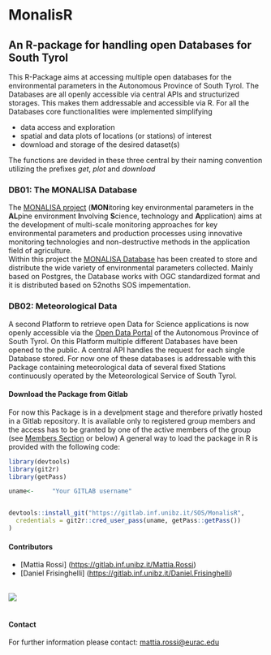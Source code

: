 # MonalisR
## An R-package for handling open Databases for South Tyrol

This R-Package aims at accessing multiple open databases for the environmental parameters in the Autonomous Province of South Tyrol. The Databases are all openly accessible via central APIs and structurized storages. This makes them addressable and accessible via R. For all the Databases core functionalities were implemented simplifying

* data access and exploration
* spatial and data plots of locations (or stations) of interest
* download and storage of the desired dataset(s)<br>

The functions are devided in these three central by their naming convention utilizing the prefixes *get*, *plot* and *download*

### DB01: The MONALISA Database
  
The [MONALISA project](http://monalisasos.eurac.edu/sos/index) (**MON**itoring key environmental parameters in the **AL**pine environment **I**nvolving **S**cience, technology and **A**pplication)
aims at the development of multi-scale monitoring approaches for key environmental parameters and production processes using innovative monitoring technologies and non-destructive methods in the application field of agriculture. <br>
Within this project the [MONALISA Database](http://monalisasos.eurac.edu/sos/static/client/helgoland/index.html#/map) has been created to store and distribute the wide variety of environmental parameters collected. Mainly based on Postgres, the Database works with OGC standardized format and it is distributed based on 52noths SOS impementation.<br>

### DB02: Meteorological Data

A second Platform to retrieve open Data for Science applications is now openly accessible via the [Open Data Portal](http://daten.buergernetz.bz.it/de/info) of the Autonomous Province of South Tyrol. On this Platform multiple different Databases have been opened to the public. A central API handles the request for each single Database stored. For now one of these databases is addressable with this Package containing meteorological data of several fixed Stations continuously operated by the Meteorological Service of South Tyrol.<br>


#### Download the Package from Gitlab

For now this Package is in a develpment stage and therefore privatly hosted in a Gitlab repository. It is available only to registered group members and the access has to be granted by one of the active members of the group (see [Members Section](https://gitlab.inf.unibz.it/SOS/MonalisR/project_members) or below)
A general way to load the package in R is provided with the following code:<br>

```r
library(devtools)
library(git2r)
library(getPass)

uname<-     "Your GITLAB username"


devtools::install_git("https://gitlab.inf.unibz.it/SOS/MonalisR", 
  credentials = git2r::cred_user_pass(uname, getPass::getPass())
)

```


#### Contributors

* [Mattia Rossi] (https://gitlab.inf.unibz.it/Mattia.Rossi)
* [Daniel Frisinghelli] (https://gitlab.inf.unibz.it/Daniel.Frisinghelli)<br>

<br>![](http://www.eurac.edu/Style%20Library/logoEURAC.jpg)<br><br>

#### Contact

For further information please contact: mattia.rossi@eurac.edu